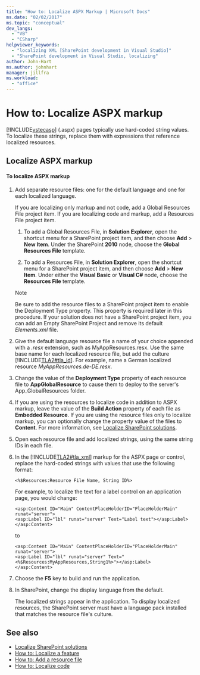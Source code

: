 ```yaml
---
title: "How to: Localize ASPX Markup | Microsoft Docs"
ms.date: "02/02/2017"
ms.topic: "conceptual"
dev_langs:
  - "VB"
  - "CSharp"
helpviewer_keywords:
  - "localizing XML [SharePoint development in Visual Studio]"
  - "SharePoint development in Visual Studio, localizing"
author: John-Hart
ms.author: johnhart
manager: jillfra
ms.workload:
  - "office"
---
```

# How to: Localize ASPX markup
  [!INCLUDE[vstecasp](../sharepoint/includes/vstecasp-md.md)] (.aspx) pages typically use hard-coded string values. To localize these strings, replace them with expressions that reference localized resources.

## Localize ASPX markup

#### To localize ASPX markup

1. Add separate resource files: one for the default language and one for each localized language.

     If you are localizing only markup and not code, add a Global Resources File project item. If you are localizing code and markup, add a Resources File project item.

    1. To add a Global Resources File, in **Solution Explorer**, open the shortcut menu for a SharePoint project item, and then choose **Add** > **New Item**. Under the SharePoint **2010** node, choose the **Global Resources File** template.

    2. To add a Resources File, in **Solution Explorer**, open the shortcut menu for a SharePoint project item, and then choose **Add** > **New Item**. Under either the **Visual Basic** or **Visual C#** node, choose the **Resources File** template.

    > [!NOTE]
    > Be sure to add the resource files to a SharePoint project item to enable the Deployment Type property. This property is required later in this procedure. If your solution does not have a SharePoint project item, you can add an Empty SharePoint Project and remove its default *Elements.xml* file.

2. Give the default language resource file a name of your choice appended with a *.resx* extension, such as MyAppResources.resx. Use the same base name for each localized resource file, but add the culture [!INCLUDE[TLA2#tla_id](../sharepoint/includes/tla2sharptla-id-md.md)]. For example, name a German localized resource *MyAppResources.de-DE.resx*.

3. Change the value of the **Deployment Type** property of each resource file to **AppGlobalResource** to cause them to deploy to the server's App_GlobalResources folder.

4. If you are using the resources to localize code in addition to ASPX markup, leave the value of the **Build Action** property of each file as **Embedded Resource**. If you are using the resource files only to localize markup, you can optionally change the property value of the files to **Content**. For more information, see [Localize SharePoint solutions](../sharepoint/localizing-sharepoint-solutions.md).

5. Open each resource file and add localized strings, using the same string IDs in each file.

6. In the [!INCLUDE[TLA2#tla_xml](../sharepoint/includes/tla2sharptla-xml-md.md)] markup for the ASPX page or control, replace the hard-coded strings with values that use the following format:

    ```aspx-csharp
    <%$Resources:Resource File Name, String ID%>
    ```

     For example, to localize the text for a label control on an application page, you would change:

    ```aspx-csharp
    <asp:Content ID="Main" ContentPlaceHolderID="PlaceHolderMain" runat="server">
    <asp:Label ID="lbl" runat="server" Text="Label text"></asp:Label>
    </asp:Content>
    ```

     to

    ```aspx-csharp
    <asp:Content ID="Main" ContentPlaceHolderID="PlaceHolderMain" runat="server">
    <asp:Label ID="lbl" runat="server" Text="<%$Resources:MyAppResources,String1%>"></asp:Label>
    </asp:Content>
    ```

7. Choose the **F5** key to build and run the application.

8. In SharePoint, change the display language from the default.

     The localized strings appear in the application. To display localized resources, the SharePoint server must have a language pack installed that matches the resource file's culture.

## See also
- [Localize SharePoint solutions](../sharepoint/localizing-sharepoint-solutions.md)
- [How to: Localize a feature](../sharepoint/how-to-localize-a-feature.md)
- [How to: Add a resource file](../sharepoint/how-to-add-a-resource-file.md)
- [How to: Localize code](../sharepoint/how-to-localize-code.md)
